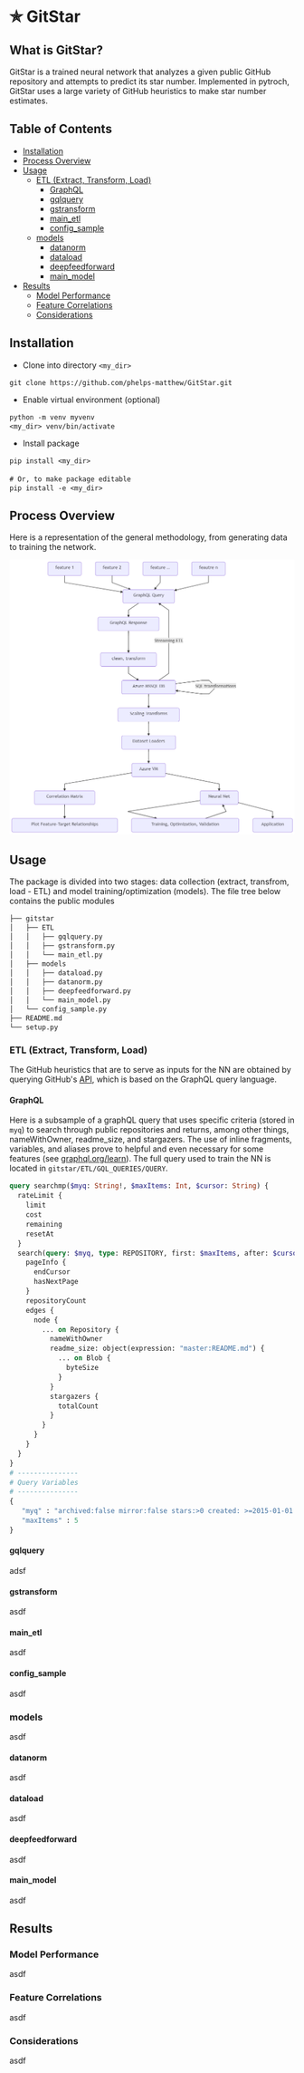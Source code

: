 # &#10031; GitStar 

## What is GitStar?
GitStar is a trained neural network that analyzes a given public GitHub repository and attempts to predict its star number. Implemented in pytroch, GitStar uses a large variety of GitHub heuristics to make star number estimates.


## Table of Contents
  * [Installation](#installation)
  * [Process Overview](#process-overview)
  * [Usage](#usage)
    + [ETL (Extract, Transform, Load)](#etl--extract--transform--load-)
      - [GraphQL](#graphql)
      - [gqlquery](#gqlquery)
      - [gstransform](#gstransform)
      - [main_etl](#main-etl)
      - [config_sample](#config-sample)
    + [models](#models)
      - [datanorm](#datanorm)
      - [dataload](#dataload)
      - [deepfeedforward](#deepfeedforward)
      - [main_model](#main-model)
  * [Results](#results)
    + [Model Performance](#model-performance)
    + [Feature Correlations](#feature-correlations)
    + [Considerations](#considerations)

## Installation

* Clone into directory `<my_dir>`
```
git clone https://github.com/phelps-matthew/GitStar.git
```
* Enable virtual environment (optional)
```
python -m venv myvenv
<my_dir> venv/bin/activate
```
* Install package
``` 
pip install <my_dir>

# Or, to make package editable
pip install -e <my_dir>
```
## Process Overview
Here is a representation of the general methodology, from generating data to training the network. 

![Flowchart](/presentation/mermaid-diagram-20200316183058.png)

## Usage
The package is divided into two stages: data collection (extract, transfrom, load - ETL) and model training/optimization (models). The file tree below contains the public modules
```
├── gitstar
│   ├── ETL
│   │   ├── gqlquery.py
│   │   ├── gstransform.py
│   │   └── main_etl.py
│   ├── models
│   │   ├── dataload.py
│   │   ├── datanorm.py
│   │   ├── deepfeedforward.py
│   │   └── main_model.py
│   └── config_sample.py
├── README.md
└── setup.py
```

### ETL (Extract, Transform, Load)
The GitHub heuristics that are to serve as inputs for the NN are obtained by querying GitHub's [API](https://developer.github.com/v4/), which is based on the GraphQL query language. 

#### GraphQL
Here is a subsample of a graphQL query that uses specific criteria (stored in `myq`) to search through public repositories and returns, among other things, nameWithOwner, readme_size, and stargazers. The use of inline fragments, variables, and aliases prove to helpful and even necessary for some features (see [graphql.org/learn](https://graphql.org/learn/)). The full query used to train the NN is located in `gitstar/ETL/GQL_QUERIES/QUERY`.
```graphql
query searchmp($myq: String!, $maxItems: Int, $cursor: String) {
  rateLimit {
    limit
    cost
    remaining
    resetAt
  }
  search(query: $myq, type: REPOSITORY, first: $maxItems, after: $cursor) {
    pageInfo {
      endCursor
      hasNextPage
    }
    repositoryCount
    edges {
      node {
        ... on Repository {
          nameWithOwner
          readme_size: object(expression: "master:README.md") {
            ... on Blob {
              byteSize
            }
          }
          stargazers {
            totalCount
          }
        }
      }
    }
  }
}
# ---------------
# Query Variables 
# ---------------
{
   "myq" : "archived:false mirror:false stars:>0 created: >=2015-01-01 pushed:>=2019-01-01 fork:true",
   "maxItems" : 5
}
```
#### gqlquery
adsf
#### gstransform
asdf
#### main_etl
asdf
#### config_sample
asdf
### models
asdf
#### datanorm
asdf
#### dataload
asdf
#### deepfeedforward
asdf
#### main_model
asdf

## Results
### Model Performance
asdf
### Feature Correlations
asdf
### Considerations
asdf

